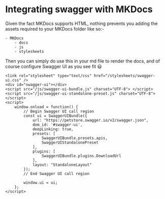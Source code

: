 # Integrating swagger with MKDocs

Given the fact MKDocs supports HTML, nothing prevents you adding the assets required to your MKDocs folder like so:-

```pre
- MKDocs
    - docs
    - js
    - stylesheets
```

Then you can simply do use this in your md file to render the docs, and of course configure Swagger UI as you see fit 😃

```pre
<link rel="stylesheet" type="text/css" href="/stylesheets/swagger-ui.css" />
<div id="swagger-ui"></div>
<script src="/js/swagger-ui-bundle.js" charset="UTF-8"> </script>
<script src="/js/swagger-ui-standalone-preset.js" charset="UTF-8"> </script>
<script>
    window.onload = function() {
        // Begin Swagger UI call region
        const ui = SwaggerUIBundle({
            url: "https://petstore.swagger.io/v2/swagger.json",
            dom_id: '#swagger-ui',
            deepLinking: true,
            presets: [
                SwaggerUIBundle.presets.apis,
                SwaggerUIStandalonePreset
            ],
            plugins: [
                SwaggerUIBundle.plugins.DownloadUrl
            ],
            layout: "StandaloneLayout"
        });
        // End Swagger UI call region

        window.ui = ui;
    };
</script>
```

<link rel="stylesheet" type="text/css" href="/stylesheets/swagger-ui.css" />
<div id="swagger-ui"></div>
<script src="/js/swagger-ui-bundle.js" charset="UTF-8"> </script>
<script src="/js/swagger-ui-standalone-preset.js" charset="UTF-8"> </script>
<script>
    window.onload = function() {
        // Begin Swagger UI call region
        const ui = SwaggerUIBundle({
            url: "https://petstore.swagger.io/v2/swagger.json",
            dom_id: '#swagger-ui',
            deepLinking: true,
            presets: [
                SwaggerUIBundle.presets.apis,
                SwaggerUIStandalonePreset
            ],
            plugins: [
                SwaggerUIBundle.plugins.DownloadUrl
            ],
            layout: "StandaloneLayout"
        });
        // End Swagger UI call region

        window.ui = ui;
    };
</script>